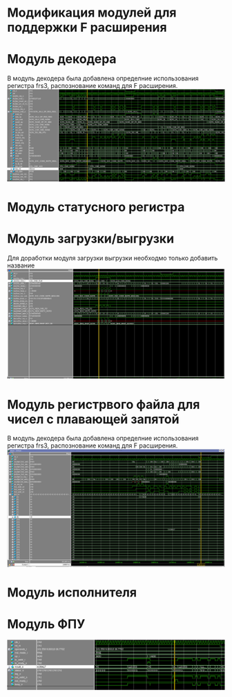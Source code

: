 # Модификация модулей для поддержки F расширения

# Модуль декодера
В модуль декодера была добавлена определние использования регистра frs3, распознование команд для F расширения.
![decoder](./img/decoder_work.png)


# Модуль статусного регистра



# Модуль загрузки/выгрузки
Для доработки модуля загрузки выгрузки необходмо только добавить название
![decoder](./img/LSU_work.png)

# Модуль регистрвого файла для чисел с плавающей запятой
В модуль декодера была добавлена определние использования регистра frs3, распознование команд для F расширения.
![decoder](./img/fprf_work.png)

# Модуль исполнителя



# Модуль ФПУ

![decoder](./img/FPU_work.png)
